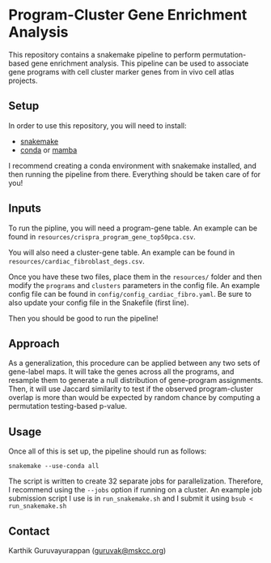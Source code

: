 # Program-Cluster Gene Enrichment Analysis

This repository contains a snakemake pipeline to perform permutation-based gene enrichment analysis. This pipeline can be used to associate gene programs with cell cluster marker genes from in vivo cell atlas projects.

## Setup

In order to use this repository, you will need to install:
- [snakemake](https://snakemake.readthedocs.io/en/stable/)
- [conda](https://docs.anaconda.com/) or [mamba](https://mamba.readthedocs.io/en/latest/index.html)

I recommend creating a conda environment with snakemake installed, and then running the pipeline from there. Everything should be taken care of for you!

## Inputs

To run the pipline, you will need a program-gene table. An example can be found in `resources/crispra_program_gene_top50pca.csv`. 

You will also need a cluster-gene table. An example can be found in `resources/cardiac_fibroblast_degs.csv`.

Once you have these two files, place them in the `resources/` folder and then modify the `programs` and `clusters` parameters in the config file. An example config file can be found in `config/config_cardiac_fibro.yaml`. Be sure to also update your config file in the Snakefile (first line).

Then you should be good to run the pipeline! 


## Approach
As a generalization, this procedure can be applied between any two sets of gene-label maps. It will take the genes across all the programs, and resample them to generate a null distribution of gene-program assignments. Then, it will use Jaccard similarity to test if the observed program-cluster overlap is more than would be expected by random chance by computing a permutation testing-based p-value.

## Usage

Once all of this is set up, the pipeline should run as follows:

```snakemake --use-conda all```

The script is written to create 32 separate jobs for parallelization. Therefore, I recommend using the `--jobs` option if running on a cluster. An example job submission script I use is in `run_snakemake.sh` and I submit it using `bsub < run_snakemake.sh`

## Contact
Karthik Guruvayurappan (guruvak@mskcc.org)

